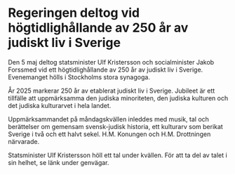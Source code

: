 # Regeringen deltog vid högtidlighållande av 250 år av judiskt liv i Sverige

Den 5 maj deltog statsminister Ulf Kristersson och socialminister Jakob Forssmed vid ett högtidlighållande av 250 år av judiskt liv i Sverige. Evenemanget hölls i Stockholms stora synagoga.

År 2025 markerar 250 år av etablerat judiskt liv i Sverige. Jubileet är ett tillfälle att uppmärksamma den judiska minoriteten, den judiska kulturen och det judiska kulturarvet i hela landet.

Uppmärksammandet på måndagskvällen inleddes med musik, tal och berättelser om gemensam svensk-judisk historia, ett kulturarv som berikat Sverige i två och ett halvt sekel. H.M. Konungen och H.M. Drottningen närvarade.

Statsminister Ulf Kristersson höll ett tal under kvällen. För att ta del av talet i sin helhet, se länk under genvägar.
